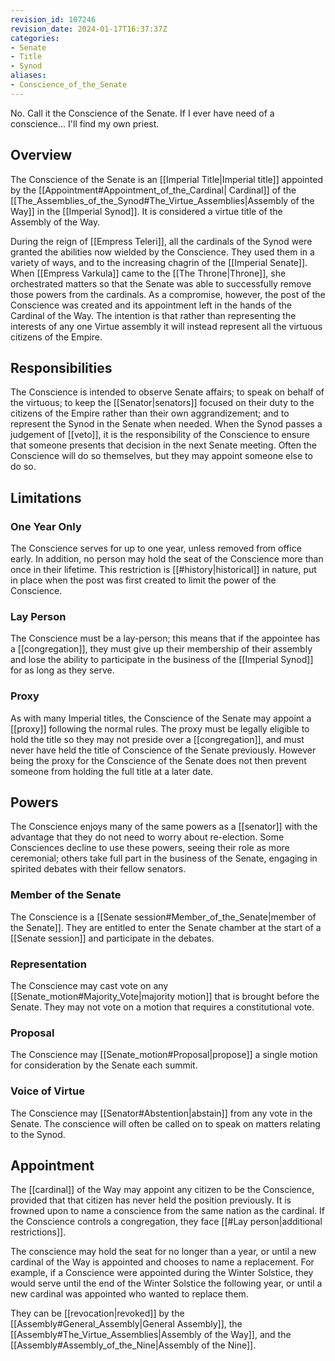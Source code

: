 ```yaml
---
revision_id: 107246
revision_date: 2024-01-17T16:37:37Z
categories:
- Senate
- Title
- Synod
aliases:
- Conscience_of_the_Senate
---
```


No. Call it the Conscience of the Senate. If I ever have need of a conscience... I'll find my own priest.

## Overview
The Conscience of the Senate is an [[Imperial Title|Imperial title]] appointed by the  [[Appointment#Appointment_of_the_Cardinal| Cardinal]] of the [[The_Assemblies_of_the_Synod#The_Virtue_Assemblies|Assembly of the Way]] in the [[Imperial Synod]]. It is considered a virtue title of the Assembly of the Way. 

During the reign of [[Empress Teleri]], all the cardinals of the Synod were granted the abilities now wielded by the Conscience. They used them in a variety of ways, and to the increasing chagrin of the [[Imperial Senate]]. When [[Empress Varkula]] came to the [[The Throne|Throne]], she orchestrated matters so that the Senate was able to successfully remove those powers from the cardinals. As a compromise, however, the post of the Conscience was created and its appointment left in the hands of the Cardinal of the Way. The intention is that rather than representing the interests of any one Virtue assembly it will instead represent all the virtuous citizens of the Empire.
## Responsibilities
The Conscience is intended to observe Senate affairs; to speak on behalf of the virtuous; to keep the [[Senator|senators]] focused on their duty to the citizens of the Empire rather than their own aggrandizement; and to represent the Synod in the Senate when needed. When the Synod passes a judgement of [[veto]], it is the responsibility of the Conscience to ensure that someone presents that decision in the next Senate meeting. Often the Conscience will do so themselves, but they may appoint someone else to do so.
## Limitations
### One Year Only
The Conscience serves for up to one year, unless removed from office early. In addition, no person may hold the seat of the Conscience more than once in their lifetime. This restriction is [[#history|historical]] in nature, put in place when the post was first created to limit the power of the Conscience.

### Lay Person
The Conscience must be a lay-person; this means that if the appointee has a [[congregation]], they must give up their membership of their assembly and lose the ability to participate in the business of the [[Imperial Synod]] for as long as they serve.
### Proxy
As with many Imperial titles, the Conscience of the Senate may appoint a [[proxy]] following the normal rules. The proxy must be legally eligible to hold the title so they may not preside over a [[congregation]], and must never have held the title of Conscience of the Senate previously. However being the proxy for the Conscience of the Senate does not then prevent someone from holding the full title at a later date.

## Powers
The Conscience enjoys many of the same powers as a [[senator]] with the advantage that they do not need to worry about re-election. Some Consciences decline to use these powers, seeing their role as more ceremonial; others take full part in the business of the Senate, engaging in spirited debates with their fellow senators.

### Member of the Senate
The Conscience is a [[Senate session#Member_of_the_Senate|member of the Senate]]. They are entitled to enter the Senate chamber at the start of a [[Senate session]] and participate in the debates.

### Representation
The Conscience may cast vote on any [[Senate_motion#Majority_Vote|majority motion]] that is brought before the Senate. They may not vote on a motion that requires a constitutional vote.

### Proposal
The Conscience may [[Senate_motion#Proposal|propose]] a single motion for consideration by the Senate each summit.

### Voice of Virtue
The Conscience may [[Senator#Abstention|abstain]] from any vote in the Senate. The conscience will often be called on to speak on matters relating to the Synod.

## Appointment
The [[cardinal]] of the Way may appoint any citizen to be the Conscience, provided that that citizen has never held the position previously. It is frowned upon to name a conscience from the same nation as the cardinal. If the Conscience controls a congregation, they face [[#Lay person|additional restrictions]].

The conscience may hold the seat for no longer than a year, or until a new cardinal of the Way is appointed and chooses to name a replacement. For example, if a Conscience were appointed during the Winter Solstice, they would serve until the end of the Winter Solstice the following year, or until a new cardinal was appointed who wanted to replace them.

They can be [[revocation|revoked]] by the [[Assembly#General_Assembly|General Assembly]], the [[Assembly#The_Virtue_Assemblies|Assembly of the Way]], and the [[Assembly#Assembly_of_the_Nine|Assembly of the Nine]].

 





